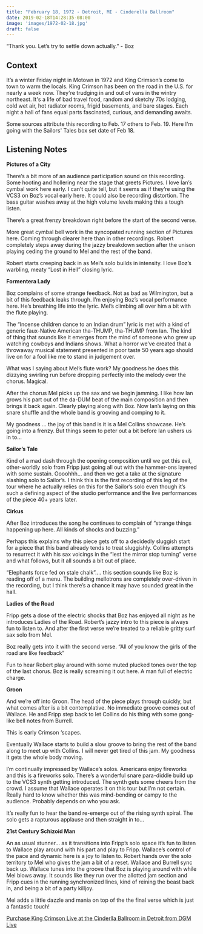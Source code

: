 ```yaml
---
title: "February 18, 1972 - Detroit, MI - Cinderella Ballroom"
date: 2019-02-18T14:28:35-08:00
image: 'images/1972-02-18.jpg'
draft: false
---
```


“Thank you. Let’s try to settle down actually.” - Boz

## Context

It’s a winter Friday night in Motown in 1972 and King Crimson’s come to town to warm the locals. King Crimson has been on the road in the U.S. for nearly a week now. They're trudging in and out of vans in the wintry northeast. It's a life of bad travel food, random and sketchy 70s lodging, cold wet air, hot radiator rooms, frigid basements, and bare stages. Each night a hall of fans equal parts fascinated, curious, and demanding awaits.

Some sources attribute this recording to Feb. 17 others to Feb. 19. Here I'm going with the Sailors' Tales box set date of Feb 18. 

## Listening Notes

**Pictures of a City**

There’s a bit more of an audience participation sound on this recording. Some hooting and hollering near the stage that greets Pictures. I love Ian’s cymbal work here early. I can’t quite tell, but it seems as if they’re using the VCS3 on Boz’s vocal early here. It could also be recording distortion. The bass guitar washes away at the high volume levels making this a tough listen.

There’s a great frenzy breakdown right before the start of the second verse.

More great cymbal bell work in the syncopated running section of Pictures here. Coming through clearer here than in other recordings. Robert completely steps away during the jazzy breakdown section after the unison playing ceding the ground to Mel and the rest of the band.
 
Robert starts creeping back in as Mel’s solo builds in intensity. I love Boz’s warbling, meaty “Lost in Hell” closing lyric.

**Formentera Lady**

Boz complains of some strange feedback. Not as bad as Wilmington, but a bit of this feedback leaks through. I’m enjoying Boz’s vocal performance here. He’s breathing life into the lyric. Mel’s climbing all over him a bit with the flute playing. 

The “Incense children dance to an Indian drum” lyric is met with a kind of generic faux-Native American tha-THUMP, tha-THUMP from Ian. The kind of thing that sounds like it emerges from the mind of someone who grew up watching cowboys and Indians shows. What a horror we’ve created that a throwaway musical statement presented in poor taste 50 years ago should live on for a fool like me to stand in judgement over.
 
What was I saying about Mel’s flute work? My goodness he does this dizzying swirling run before dropping perfectly into the melody over the chorus. Magical.

After the chorus Mel picks up the sax and we begin jamming. I like how Ian grows his part out of the da-DUM beat of the main composition and then brings it back again. Clearly playing along with Boz. Now Ian’s laying on this snare shuffle and the whole band is grooving and comping to it.

My goodness ... the joy of this band is it is a Mel Collins showcase. He’s going into a frenzy. But things seem to peter out a bit before Ian ushers us in to...

**Sailor’s Tale**

Kind of a mad dash through the opening composition until we get this evil, other-worldly solo from Fripp just going all out with the hammer-ons layered with some sustain. Oooohhh... and then we get a take at the signature slashing solo to Sailor’s. I think this is the first recording of this leg of the tour where he actually relies on this for the Sailor’s solo even though it’s such a defining aspect of the studio performance and the live performances of the piece 40+ years later.

**Cirkus**  

After Boz introduces the song he continues to complain of “strange things happening up here. All kinds of shocks and buzzing.”

Perhaps this explains why this piece gets off to a decidedly sluggish start for a piece that this band already tends to treat sluggishly. Collins attempts to resurrect it with his sax voicings in the “lest the mirror stop turning” verse and what follows, but it all sounds a bit out of place.

“Elephants force fed on stale chalk”.... this section sounds like Boz is reading off of a menu. The building mellotrons are completely over-driven in the recording, but I think there’s a chance it may have sounded great in the hall.
 
**Ladies of the Road**

Fripp gets a dose of the electric shocks that Boz has enjoyed all night as he introduces Ladies of the Road. Robert’s jazzy intro to this piece is always fun to listen to. And after the first verse we’re treated to a reliable gritty surf sax solo from Mel.
 
Boz really gets into it with the second verse. “All of you know the girls of the road are like feedback”

Fun to hear Robert play around with some muted plucked tones over the top of the last chorus. Boz is really screaming it out here. A man full of electric charge.
 
**Groon**

And we’re off into Groon. The head of the piece plays through quickly, but what comes after is a bit contemplative. No immediate groove comes out of Wallace. He and Fripp step back to let Collins do his thing with some gong-like bell notes from Burrell.

This is early Crimson ‘scapes.

Eventually Wallace starts to build a slow groove to bring the rest of the band along to meet up with Collins.  I will never get tired of this jam. My goodness it gets the whole body moving.

I’m continually impressed by Wallace’s solos. Americans enjoy fireworks and this is a fireworks solo. There’s a wonderful snare para-diddle build up to the VCS3 synth getting introduced. The synth gets some cheers from the crowd. I assume that Wallace operates it on this tour but I’m not certain. Really hard to know whether this was mind-bending or campy to the audience. Probably depends on who you ask.

It’s really fun to hear the band re-emerge out of the rising synth spiral. The solo gets a rapturous applause and then straight in to...

**21st Century Schizoid Man**

An as usual stunner... as it transitions into Fripp’s solo space it’s fun to listen to Wallace play around with his part and play to Fripp. Wallace’s control of the pace and dynamic here is a joy to listen to. Robert hands over the solo territory to Mel who gives the jam a bit of a reset. Wallace and Burrell sync back up. Wallace tunes into the groove that Boz is playing around with while Mel blows away. It sounds like they run over the allotted jam section and Fripp cues in the running synchronized lines, kind of reining the beast back in, and being a bit of a party killjoy.

Mel adds a little dazzle and mania on top of the the final verse which is just a fantastic touch! 

[Purchase King Crimson Live at the Cinderlla Ballroom in Detroit from DGM Live](https://dgmlive.com/tour-dates/155)